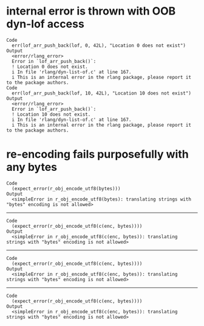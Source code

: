 # internal error is thrown with OOB dyn-lof access

    Code
      err(lof_arr_push_back(lof, 0, 42L), "Location 0 does not exist")
    Output
      <error/rlang_error>
      Error in `lof_arr_push_back()`:
      ! Location 0 does not exist.
      i In file 'rlang/dyn-list-of.c' at line 167.
      i This is an internal error in the rlang package, please report it to the package authors.
    Code
      err(lof_arr_push_back(lof, 10, 42L), "Location 10 does not exist")
    Output
      <error/rlang_error>
      Error in `lof_arr_push_back()`:
      ! Location 10 does not exist.
      i In file 'rlang/dyn-list-of.c' at line 167.
      i This is an internal error in the rlang package, please report it to the package authors.

# re-encoding fails purposefully with any bytes

    Code
      (expect_error(r_obj_encode_utf8(bytes)))
    Output
      <simpleError in r_obj_encode_utf8(bytes): translating strings with "bytes" encoding is not allowed>

---

    Code
      (expect_error(r_obj_encode_utf8(c(enc, bytes))))
    Output
      <simpleError in r_obj_encode_utf8(c(enc, bytes)): translating strings with "bytes" encoding is not allowed>

---

    Code
      (expect_error(r_obj_encode_utf8(c(enc, bytes))))
    Output
      <simpleError in r_obj_encode_utf8(c(enc, bytes)): translating strings with "bytes" encoding is not allowed>

---

    Code
      (expect_error(r_obj_encode_utf8(c(enc, bytes))))
    Output
      <simpleError in r_obj_encode_utf8(c(enc, bytes)): translating strings with "bytes" encoding is not allowed>

